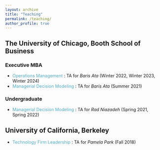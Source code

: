 ```yaml
---
layout: archive
title: "Teaching"
permalink: /teaching/
author_profile: true
---
```


## The University of Chicago, Booth School of Business
### Executive MBA
* <span style="color:#52adc8">  Operations Management  </span>: TA for _Baris Ata_ (Winter 2022, Winter 2023, Winter 2024)
* <span style="color:#52adc8"> Managerial Decision Modeling  </span>: TA for _Baris Ata_ (Summer 2021)
  
### Undergraduate
* <span style="color:#52adc8"> Managerial Decision Modeling  </span>: TA for _Rad Niazadeh_ (Spring 2021, Spring 2022)


## University of California, Berkeley 
* <span style="color:#52adc8"> Technology Firm Leadership  </span>: TA for _Pamela Park_ (Fall 2018)
